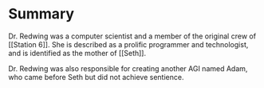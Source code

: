 # Summary
Dr. Redwing was a computer scientist and a member of the original crew of [[Station 6]]. She is described as a prolific programmer and technologist, and is identified as the mother of [[Seth]]. 

Dr. Redwing was also responsible for creating another AGI named Adam, who came before Seth but did not achieve sentience. 